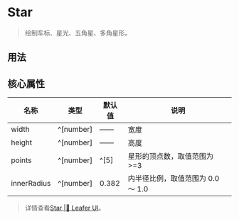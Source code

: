 <script setup lang="ts">
import code from './Star.vue?raw'
</script>
# Star
>
> 绘制车标、星光、五角星、多角星形。
>
## 用法

<Repl :code />

## 核心属性

| 名称 | 类型 | 默认值 | 说明 |
| --- | --- | --- | --- |
| width | ^[number] | —— | 宽度 |
| height | ^[number] | —— | 高度 |
| points | ^[number] | ^[5] | 星形的顶点数，取值范围为 >=3 |
| innerRadius | ^[number] | 0.382 | 内半径比例，取值范围为 0.0 ～ 1.0 |

> 详情查看[Star |🌿 Leafer UI](https://www.leaferjs.com/ui/guide/display/Star.html)。

